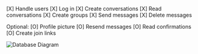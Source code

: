 [X] Handle users
[X] Log in
[X] Create conversations
[X] Read conversations
[X] Create groups
[X] Send messages
[X] Delete messages

Optional:
[O] Profile picture
[O] Resend messages
[O] Read confirmations
[O] Create join links

![Database Diagram](https://i.imgur.com/IHhtWv2.png)